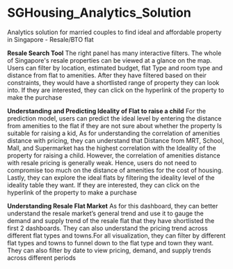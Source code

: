 # SGHousing_Analytics_Solution
Analytics solution for married couples to find ideal and affordable property in Singapore - Resale/BTO flat

**Resale Search Tool**
The right panel has many interactive filters. The whole of Singapore's resale properties can be viewed at a glance on the map. Users can filter by location, estimated budget, flat Type and room type and distance from flat to amenities. After they have filtered based on their constraints, they would have a shortlisted range of property they can look into. If they are interested, they can click on the hyperlink of the property to make the purchase

**Understanding and Predicting Ideality of Flat to raise a child**
For the prediction model, users can predict the ideal level by entering the distance from amenities to the flat if they are not sure about whether the property Is suitable for raising a kid, As for understanding the correlation of amenities distance with pricing, they can understand that Distance from MRT, School, Mall, and Supermarket has the highest correlation with the Ideality of the property for raising a child. However, the correlation of amenities distance with resale pricing is generally weak. Hence, users do not need to compromise too much on the distance of amenities for the cost of housing. Lastly, they can explore the ideal flats by filtering the ideality level of the ideality table they want. If they are interested, they can click on the hyperlink of the property to make a purchase


**Understanding Resale Flat Market**
As for this dashboard, they can better understand the resale market’s general trend and use it to gauge the demand and supply trend of the resale flat that they have shortlisted the first 2 dashboards. They can also understand the pricing trend across different flat types and towns.For all visualization, they can filter by different flat types and towns to funnel down to the flat type and town they want. They can also filter by date to view pricing, demand, and supply trends across different periods
